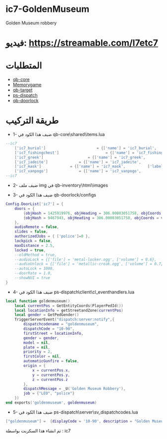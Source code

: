 # ic7-GoldenMuseum
Golden Museum robbery

# فيديو: https://streamable.com/l7etc7



# المتطلبات

* [qb-core](https://github.com/qbcore-framework/qb-core)
* [Memorygame](https://github.com/pushkart2/memorygame)
* [qb-target](https://github.com/qbcore-framework/qb-target)
* [ps-dispatch](https://github.com/Project-Sloth/ps-dispatch)
* [qb-doorlock](https://github.com/qbcore-framework/qb-doorlock)

# طريقة التركيب


*  1- ضيف هذا الكود في 
qb-core\shared\items.lua
```lua
--ic7
    ['ic7_burial'] 		 				 = {['name'] = 'ic7_burial', 						['label'] = 'قطعة اثرية مصرية', 					['weight'] = 1000, 	    ['type'] = 'item', 		['image'] = 'ic7_burial-mask.png', 				['unique'] = false, 	['useable'] = true, 	['shouldClose'] = true,	   ['combinable'] = nil,   ['description'] = 'قطعة اثرية مصرية من المتحف الذهبي'},
	['ic7_fishingchest'] 		 			 = {['name'] = 'ic7_fishingchest', 					['label'] = 'صندوق اثرية', 				['weight'] = 1000, 	    ['type'] = 'item', 		['image'] = 'ic7_fishingchest.png', 				['unique'] = false, 	['useable'] = true, 	['shouldClose'] = true,	   ['combinable'] = nil,   ['description'] = 'صندوق اثرية من المتحف الذهبي'},
	['ic7_greek'] 				 	 = {['name'] = 'ic7_greek', 			    	['label'] = 'االتمثال الفديم', 				['weight'] = 1000, 		['type'] = 'item', 		['image'] = 'ic7_greek-bust.png', 			['unique'] = false, 	['useable'] = true, 	['shouldClose'] = true,	   ['combinable'] = nil,   ['description'] = 'االتمثال القديم من المتحف الذهبي'},
	['ic7_jadeite'] 			 = {['name'] = 'ic7_jadeite', 			  	['label'] = 'الماسة خضراء', 				['weight'] = 1000, 	['type'] = 'item', 		['image'] = 'ic7_jadeite-stone.png', 		['unique'] = false, 	['useable'] = true, 	['shouldClose'] = true,	   ['combinable'] = nil,   ['description'] = 'الماسة خضراء من المتحف الذهبي'},
	['ic7_mask'] 			 = {['name'] = 'ic7_mask', 			['label'] = 'القناع الذهبي', 		['weight'] = 1000, 		['type'] = 'item', 		['image'] = 'ic7_vip_mask.png', 			['unique'] = false, 	['useable'] = false, 	['shouldClose'] = false,   ['combinable'] = nil,   ['description'] = 'القناع الذهبي من المتحف الذهبي'},
	['ic7_vanpogo'] 			 = {['name'] = 'ic7_vanpogo', 			['label'] = 'التمثال الذهبي', 		['weight'] = 1000, 		['type'] = 'item', 		['image'] = 'ic7_vanpogo.png', 			['unique'] = false, 	['useable'] = false, 	['shouldClose'] = false,   ['combinable'] = nil,   ['description'] = 'التمثال الذهبي من المتحف الذهبي'},
--ic7
```


* 2- ضيف ملف img في 
qb-inventory\html\images


* 3- ضيف هذا الكود في 
qb-doorlock/configs
```lua
Config.DoorList['ic7'] = {
    doors = {
        {objHash = 1425919976, objHeading = 306.00003051758, objCoords = vec3(-631.955383, -236.333267, 38.206532)},
        {objHash = 9467943, objHeading = 306.00003051758, objCoords = vec3(-630.426514, -238.437546, 38.206532)}
    },
    audioRemote = false,
    slides = false,
    authorizedJobs = { ['police']=0 },
    lockpick = false,
    maxDistance = 2.5,
    locked = true,
    --oldMethod = true,
    --audioLock = {['file'] = 'metal-locker.ogg', ['volume'] = 0.6},
    --audioUnlock = {['file'] = 'metallic-creak.ogg', ['volume'] = 0.7},
    --autoLock = 1000,
    --doorRate = 1.0,
    --showNUI = true
}
```


* 4- ضيف هذا الكود في 
ps-dispatch\client\cl_eventhandlers.lua
```lua
local function goldenmuseum()
    local currentPos = GetEntityCoords(PlayerPedId())
    local locationInfo = getStreetandZone(currentPos)
    local gender = GetPedGender()
    TriggerServerEvent("dispatch:server:notify",{
        dispatchcodename = "goldenmuseum", 
        dispatchCode = "10-90",
        firstStreet = locationInfo,
        gender = gender,
        model = nil,
        plate = nil,
        priority = 2, 
        firstColor = nil,
        automaticGunfire = false,
        origin = {
            x = currentPos.x,
            y = currentPos.y,
            z = currentPos.z
        },
        dispatchMessage = _U('Golden Museum Robbery'), 
        job = {"LEO", "police"} 
    })
end exports('goldenmuseum', goldenmuseum)
```
* 5- ضيف هذا الكود في 
ps-dispatch\server\sv_dispatchcodes.lua
```lua
["goldenmuseum"] =  {displayCode = '10-90', description = "Golden Museum Robbery In Progress", radius = 0, recipientList = {'LEO', 'police'}, blipSprite = 124, blipColour = 59, blipScale = 1.5, blipLength = 2, sound = "robberysound", offset = "false", blipflash = "false"},
```
تم انشاء هذا السكربت بواسطة : ic7

